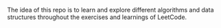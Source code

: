 The idea of this repo is to learn and explore different algorithms and data structures
throughout the exercises and learnings of LeetCode.
